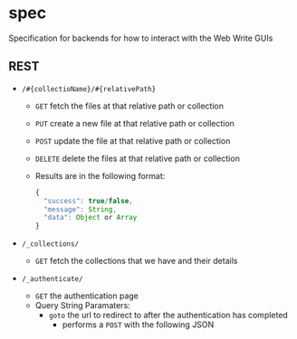 spec
====

Specification for backends for how to interact with the Web Write GUIs


## REST

- `/#{collectioName}/#{relativePath}`
  - `GET` fetch the files at that relative path or collection
  - `PUT` create a new file at that relative path or collection
  - `POST` update the file at that relative path or collection
  - `DELETE` delete the files at that relative path or collection
  - Results are in the following format:

    ``` javascript
    {
      "success": true/false,
      "message": String,
      "data": Object or Array
    }
    ```

- `/_collections/`
  - `GET` fetch the collections that we have and their details

- `/_authenticate/`
  - `GET` the authentication page
  - Query String Paramaters:
    - `goto` the url to redirect to after the authentication has completed
      - performs a `POST` with the following JSON
